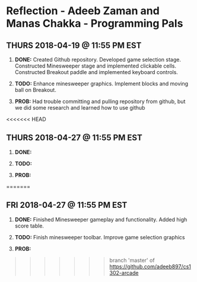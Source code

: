 # Reflection - Adeeb Zaman and Manas Chakka - Programming Pals


## THURS 2018-04-19 @ 11:55 PM EST

1. **DONE:** Created Github repository. Developed game selection stage. 
     Constructed Minesweeper stage and implemented clickable cells.
     Constructed Breakout paddle and implemented keyboard controls.

2. **TODO:** Enhance minesweeper graphics. Implement blocks and moving ball on Breakout.

3. **PROB:** Had trouble committing and pulling repository from github,
      but we did some research and learned how to use github

<<<<<<< HEAD
## THURS 2018-04-27 @ 11:55 PM EST

1. **DONE:** 

2. **TODO:** 

3. **PROB:** 

=======

## FRI 2018-04-27 @ 11:55 PM EST

1. **DONE:** Finished Minesweeper gameplay and functionality. Added high score table.

2. **TODO:** Finish minesweeper toolbar. Improve game selection graphics

3. **PROB:** 
>>>>>>> branch 'master' of https://github.com/adeeb897/cs1302-arcade
